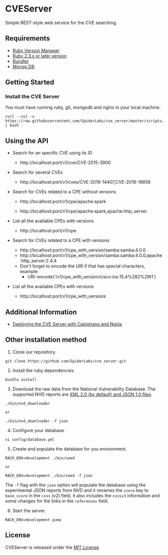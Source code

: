 # CVEServer

Simple REST-style web service for the CVE searching.

## Requirements

  * [Ruby Version Manager](https://rvm.io)
  * [Ruby 2.3.x or later version](https://www.ruby-lang.org)
  * [Bundler](http://bundler.io)
  * [Mongo DB](https://www.mongodb.org)

## Getting Started

### Install the CVE Server

You must have running ruby, git, mongodb and nginx in your local machine.

```
curl --ssl -s https://raw.githubusercontent.com/SpiderLabs/cve_server/master/scripts/install.sh | bash -
```

## Using the API

* Search for an specific CVE using its ID

  * http://localhost:port/v1/cve/CVE-2015-3900

* Search for several CVEs

  * http://localhost:port/v1/cves/CVE-2019-14407,CVE-2018-18656

* Search for CVEs related to a CPE without versions

  * http://localhost:port/v1/cpe/apache:spark

  * http://localhost:port/v1/cpe/apache:spark,apache:http_server

* List all the available CPEs with versions

  * http://localhost:port/v1/cpe

* Search for CVEs related to a CPE with versions

  * http://localhost:port/v1/cpe_with_version/samba:samba:4.0.0
  * http://localhost:port/v1/cpe_with_version/samba:samba:4.0.0,apache:http_server:2.4.4
  * Don't forget to encode the URI if that has special characters, example:
    * URI::encode('/v1/cpe_with_version/cisco:ios:15.4%282%29t1')

* List all the available CPEs with versions

  * http://localhost:port/v1/cpe_with_versions

## Additional Information

  * [Deploying the CVE Server with Capistrano and Ngnix](https://github.com/SpiderLabs/cve_server/wiki/Deploying-the-CVE-Server-with-Capistrano-and-Ngnix)

## Other installation method

  1. Clone our repository.

    git clone https://github.com/SpiderLabs/cve_server.git

  2. Install the ruby dependencies.

    bundle install

  3. Download the raw data from the National Vulnerability Database. The supported
  NVD reports are [XML 2.0 (by default) and JSON 1.0 files](https://nvd.nist.gov/vuln/data-feeds).

    ./bin/nvd_downloader

    or

    ./bin/nvd_downloader -f json

  4. Configure your database.

    vi config/database.yml

  5. Create and populate the database for you environment.

    RACK_ENV=development ./bin/seed

    or

    RACK_ENV=development ./bin/seed -f json

  The `-f` flag with the `json` option will populate the database using the experimental JSON reports from NVD and it renames the `score` key to `base_score` in the `cvss` (v2) field, it also includes the `cvssv3` information and some changes for  the links in the `references` field.

  6. Start the server.

    RACK_ENV=development puma

## License
  CVEServer is released under the [MIT License](http://www.opensource.org/licenses/MIT)
